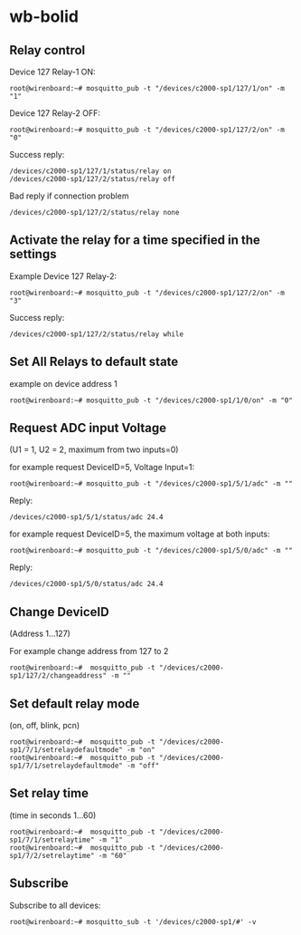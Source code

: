 # wb-bolid

Relay control
------------

Device 127 Relay-1 ON:
```
root@wirenboard:~# mosquitto_pub -t "/devices/c2000-sp1/127/1/on" -m "1"
```

Device 127 Relay-2 OFF:
```
root@wirenboard:~# mosquitto_pub -t "/devices/c2000-sp1/127/2/on" -m "0"
```
Success reply:
```
/devices/c2000-sp1/127/1/status/relay on
/devices/c2000-sp1/127/2/status/relay off
```
Bad reply if connection problem
```
/devices/c2000-sp1/127/2/status/relay none
```

Activate the relay for a time specified in the settings
------------

Example Device 127 Relay-2:
```
root@wirenboard:~# mosquitto_pub -t "/devices/c2000-sp1/127/2/on" -m "3"
```
Success reply:
```
/devices/c2000-sp1/127/2/status/relay while
```

Set All Relays to default state
-------------------------------
example on device address 1
```
root@wirenboard:~# mosquitto_pub -t "/devices/c2000-sp1/1/0/on" -m "0"
```
<!-- Request status device 127, Relay-3
```
root@wirenboard:~# mosquitto_pub -t "/devices/c2000-sp1/127/3/state" -m ""

```

reply:
```
/devices/c2000-sp1/127/1/status/relay on
/devices/c2000-sp1/127/2/status/relay off
/devices/c2000-sp1/127/3/status/relay off
/devices/c2000-sp1/127/4/status/relay off
```

reply from bad requests
```
/devices/c2000-sp1/127/587/status/relay none
/devices/c2000-sp1/0/1/status/relay none
``` -->

Request ADC input Voltage
-------------------------

(U1 = 1, U2 = 2,  maximum from two inputs=0)

for example request DeviceID=5,  Voltage Input=1:
```
root@wirenboard:~# mosquitto_pub -t "/devices/c2000-sp1/5/1/adc" -m ""
```
Reply:
```
/devices/c2000-sp1/5/1/status/adc 24.4
```

for example request DeviceID=5,  the maximum voltage at both inputs:
```
root@wirenboard:~# mosquitto_pub -t "/devices/c2000-sp1/5/0/adc" -m ""
```
Reply:
```
/devices/c2000-sp1/5/0/status/adc 24.4
```


Change DeviceID
-------------------------
(Address 1...127)

For example change address from 127 to 2
```
root@wirenboard:~#  mosquitto_pub -t "/devices/c2000-sp1/127/2/changeaddress" -m ""
```

Set default relay mode
-------------------------
(on, off, blink, pcn)
```
root@wirenboard:~#  mosquitto_pub -t "/devices/c2000-sp1/7/1/setrelaydefaultmode" -m "on"
root@wirenboard:~#  mosquitto_pub -t "/devices/c2000-sp1/7/1/setrelaydefaultmode" -m "off"
```

Set relay time
-------------------------
(time in seconds 1...60)
```
root@wirenboard:~#  mosquitto_pub -t "/devices/c2000-sp1/7/1/setrelaytime" -m "1"
root@wirenboard:~#  mosquitto_pub -t "/devices/c2000-sp1/7/2/setrelaytime" -m "60"
```


Subscribe
---------
Subscribe to all devices:

```
root@wirenboard:~# mosquitto_sub -t '/devices/c2000-sp1/#' -v
```
